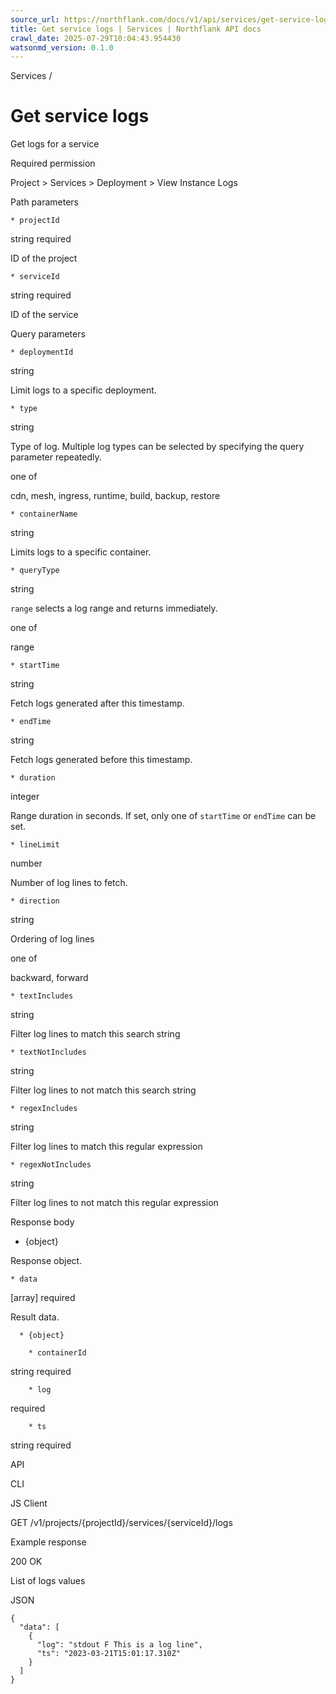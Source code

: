 ```yaml
---
source_url: https://northflank.com/docs/v1/api/services/get-service-logs
title: Get service logs | Services | Northflank API docs
crawl_date: 2025-07-29T10:04:43.954430
watsonmd_version: 0.1.0
---
```


Services / 

# Get service logs

Get logs for a service

Required permission

Project > Services > Deployment > View Instance Logs

Path parameters

    * projectId

string required

ID of the project

    * serviceId

string required

ID of the service




Query parameters

    * deploymentId

string

Limit logs to a specific deployment.

    * type

string

Type of log. Multiple log types can be selected by specifying the query parameter repeatedly.

one of

cdn, mesh, ingress, runtime, build, backup, restore

    * containerName

string

Limits logs to a specific container.

    * queryType

string

`range` selects a log range and returns immediately.

one of

range

    * startTime

string

Fetch logs generated after this timestamp.

    * endTime

string

Fetch logs generated before this timestamp.

    * duration

integer

Range duration in seconds. If set, only one of `startTime` or `endTime` can be set.

    * lineLimit

number

Number of log lines to fetch.

    * direction

string

Ordering of log lines

one of

backward, forward

    * textIncludes

string

Filter log lines to match this search string

    * textNotIncludes

string

Filter log lines to not match this search string

    * regexIncludes

string

Filter log lines to match this regular expression

    * regexNotIncludes

string

Filter log lines to not match this regular expression




Response body

  * {object}

Response object.

    * data

[array] required

Result data.

      * {object}

        * containerId

string required

        * log

required

        * ts

string required




API

CLI

JS Client

GET /v1/projects/{projectId}/services/{serviceId}/logs

Example response

200 OK

List of logs values

JSON
    
    
    {
      "data": [
        {
          "log": "stdout F This is a log line",
          "ts": "2023-03-21T15:01:17.310Z"
        }
      ]
    }